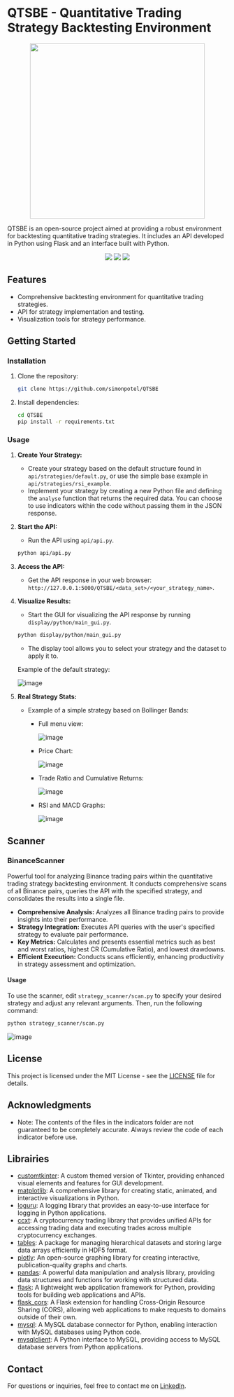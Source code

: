 # QTSBE - Quantitative Trading Strategy Backtesting Environment

<p align="center">
  <img src="https://github.com/simonpotel/QTSBE/blob/ed041293f294cd7a9caeff7c55f4baa0c3e93c61/files/logo.jpeg" width="400" height="400">
</p>

QTSBE is an open-source project aimed at providing a robust environment for backtesting quantitative trading strategies. It includes an API developed in Python using Flask and an interface built with Python.

<p align="center">
  <img src="https://img.shields.io/badge/Python-FFD43B?style=for-the-badge&logo=python&logoColor=blue">
  <img src="https://img.shields.io/badge/Blockchain.com-121D33?logo=blockchaindotcom&logoColor=fff&style=for-the-badge"> 
  <img src="https://img.shields.io/badge/Raspberry%20Pi-A22846?style=for-the-badge&logo=Raspberry%20Pi&logoColor=white">
</p>

## Features

- Comprehensive backtesting environment for quantitative trading strategies.
- API for strategy implementation and testing.
- Visualization tools for strategy performance.

## Getting Started

### Installation

1. Clone the repository:

   ```bash
   git clone https://github.com/simonpotel/QTSBE
   ```

2. Install dependencies:

   ```bash
   cd QTSBE
   pip install -r requirements.txt
   ```

### Usage

1. **Create Your Strategy:**
   - Create your strategy based on the default structure found in `api/strategies/default.py`, or use the simple base example in `api/strategies/rsi_example`.
   - Implement your strategy by creating a new Python file and defining the `analyse` function that returns the required data. You can choose to use indicators within the code without passing them in the JSON response.

2. **Start the API:**
   - Run the API using `api/api.py`.

   ```bash
   python api/api.py
   ```

3. **Access the API:**
   - Get the API response in your web browser: `http://127.0.0.1:5000/QTSBE/<data_set>/<your_strategy_name>`.

4. **Visualize Results:**
   - Start the GUI for visualizing the API response by running `display/python/main_gui.py`.

   ```bash
   python display/python/main_gui.py
   ```

   - The display tool allows you to select your strategy and the dataset to apply it to.

   Example of the default strategy:

   ![image](https://github.com/simonpotel/QTSBE/assets/155122848/c276e11b-043b-4d45-a58c-a0d776ac9da2)

5. **Real Strategy Stats:**
   - Example of a simple strategy based on Bollinger Bands:

     - Full menu view:

       ![image](https://github.com/simonpotel/QTSBE/blob/711bb2cecf12bdaef53d9d7a20f05e1971e4af59/files/display/python/full_view.png)
       
     - Price Chart:

       ![image](https://github.com/simonpotel/QTSBE/blob/711bb2cecf12bdaef53d9d7a20f05e1971e4af59/files/display/python/price.png)
       
     - Trade Ratio and Cumulative Returns:

       ![image](https://github.com/simonpotel/QTSBE/blob/711bb2cecf12bdaef53d9d7a20f05e1971e4af59/files/display/python/ratio_cumultative.png)
       
     - RSI and MACD Graphs:

       ![image](https://github.com/simonpotel/QTSBE/blob/711bb2cecf12bdaef53d9d7a20f05e1971e4af59/files/display/python/rsi_MACD.png)

## Scanner

### BinanceScanner

Powerful tool for analyzing Binance trading pairs within the quantitative trading strategy backtesting environment. It conducts comprehensive scans of all Binance pairs, queries the API with the specified strategy, and consolidates the results into a single file. 

- **Comprehensive Analysis:** Analyzes all Binance trading pairs to provide insights into their performance.
- **Strategy Integration:** Executes API queries with the user's specified strategy to evaluate pair performance.
- **Key Metrics:** Calculates and presents essential metrics such as best and worst ratios, highest CR (Cumulative Ratio), and lowest drawdowns.
- **Efficient Execution:** Conducts scans efficiently, enhancing productivity in strategy assessment and optimization.

#### Usage
To use the scanner, edit `strategy_scanner/scan.py` to specify your desired strategy and adjust any relevant arguments. Then, run the following command:

```bash
python strategy_scanner/scan.py
```
![image](https://github.com/simonpotel/QTSBE/blob/doc/files/strategy_scanner/BinanceScanner/scan_example.png)

## License

This project is licensed under the MIT License - see the [LICENSE](LICENSE) file for details.

## Acknowledgments

- Note: The contents of the files in the indicators folder are not guaranteed to be completely accurate. Always review the code of each indicator before use.

## Librairies
- [customtkinter](https://pypi.org/project/customtkinter/): A custom themed version of Tkinter, providing enhanced visual elements and features for GUI development.
- [matplotlib](https://pypi.org/project/matplotlib/): A comprehensive library for creating static, animated, and interactive visualizations in Python.
- [loguru](https://pypi.org/project/loguru/): A logging library that provides an easy-to-use interface for logging in Python applications.
- [ccxt](https://pypi.org/project/ccxt/): A cryptocurrency trading library that provides unified APIs for accessing trading data and executing trades across multiple cryptocurrency exchanges.
- [tables](https://pypi.org/project/tables/): A package for managing hierarchical datasets and storing large data arrays efficiently in HDF5 format.
- [plotly](https://pypi.org/project/plotly/): An open-source graphing library for creating interactive, publication-quality graphs and charts.
- [pandas](https://pypi.org/project/pandas/): A powerful data manipulation and analysis library, providing data structures and functions for working with structured data.
- [flask](https://pypi.org/project/Flask/): A lightweight web application framework for Python, providing tools for building web applications and APIs.
- [flask_cors](https://pypi.org/project/Flask-Cors/): A Flask extension for handling Cross-Origin Resource Sharing (CORS), allowing web applications to make requests to domains outside of their own.
- [mysql](https://pypi.org/project/mysql/): A MySQL database connector for Python, enabling interaction with MySQL databases using Python code.
- [mysqlclient](https://pypi.org/project/mysqlclient/): A Python interface to MySQL, providing access to MySQL database servers from Python applications.

## Contact

For questions or inquiries, feel free to contact me on [LinkedIn](https://www.linkedin.com).
